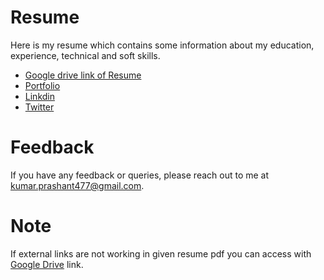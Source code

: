 # Resume

Here is my resume which contains some information about my education, experience, technical and soft skills.


- [Google drive link of Resume](https://drive.google.com/file/d/1PVs_HqbLC2EoSVYomORLxeAeq05efZgG/view?usp=sharing)
- [Portfolio](https://prashant7277.github.io/Prashant_portfolio)
- [Linkdin](https://www.linkedin.com/in/prashant-kumar-346037159/)
- [Twitter](https://twitter.com/101Prashant)

# Feedback

If you have any feedback or queries, please reach out to me at kumar.prashant477@gmail.com.


# Note

If external links are not working in given resume pdf you can access with [Google Drive](https://drive.google.com/file/d/1PVs_HqbLC2EoSVYomORLxeAeq05efZgG/view?usp=sharing) link.

